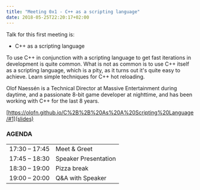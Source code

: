```yaml
---
title: "Meeting 0x1 - C++ as a scripting language"
date: 2018-05-25T22:20:17+02:00
---
```


Talk for this first meeting is:
- C++ as a scripting language

To use C++ in conjunction with a scripting language to get fast iterations in development is quite common.
What is not as common is to use C++ itself as a scripting language, which is a pity, as it turns out it's quite easy to achieve. Learn simple techniques for C++ hot reloading.

Olof Naessén is a Technical Director at Massive Entertainment during daytime, and a passionate 8-bit game developer at nighttime, and has been working with C++ for the last 8 years.

[https://olofn.github.io/C%2B%2B%20As%20A%20Scripting%20Language/#1](slides)

### AGENDA

|               |              |
|---------------|--------------|
| 17:30 – 17:45 | Meet & Greet |
| 17:45 – 18:30 | Speaker Presentation |
| 18:30 – 19:00 | Pizza break   |
| 19:00 – 20:00 | Q&A with Speaker          |